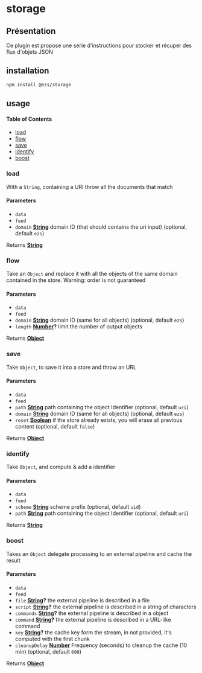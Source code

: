 # storage

## Présentation

Ce plugin est propose une série d'instructions pour stocker et récuper des flux d'objets JSON

## installation

```bash
npm install @ezs/storage
```

## usage

<!-- Generated by documentation.js. Update this documentation by updating the source code. -->

#### Table of Contents

-   [load](#load)
-   [flow](#flow)
-   [save](#save)
-   [identify](#identify)
-   [boost](#boost)

### load

With a `String`, containing a URI throw all the documents that match

#### Parameters

-   `data`  
-   `feed`  
-   `domain` **[String](https://developer.mozilla.org/docs/Web/JavaScript/Reference/Global_Objects/String)** domain ID (that should contains the uri input) (optional, default `ezs`)

Returns **[String](https://developer.mozilla.org/docs/Web/JavaScript/Reference/Global_Objects/String)** 

### flow

Take an `Object` and replace it with all the objects of the same domain contained in the store.
Warning: order is not guaranteed

#### Parameters

-   `data`  
-   `feed`  
-   `domain` **[String](https://developer.mozilla.org/docs/Web/JavaScript/Reference/Global_Objects/String)** domain ID (same for all objects) (optional, default `ezs`)
-   `length` **[Number](https://developer.mozilla.org/docs/Web/JavaScript/Reference/Global_Objects/Number)?** limit the number of output objects

Returns **[Object](https://developer.mozilla.org/docs/Web/JavaScript/Reference/Global_Objects/Object)** 

### save

Take `Object`, to save it into a store and throw an URL

#### Parameters

-   `data`  
-   `feed`  
-   `path` **[String](https://developer.mozilla.org/docs/Web/JavaScript/Reference/Global_Objects/String)** path containing the object Identifier (optional, default `uri`)
-   `domain` **[String](https://developer.mozilla.org/docs/Web/JavaScript/Reference/Global_Objects/String)** domain ID (same for all objects) (optional, default `ezs`)
-   `reset` **[Boolean](https://developer.mozilla.org/docs/Web/JavaScript/Reference/Global_Objects/Boolean)** if the store already exists, you will erase all previous content (optional, default `false`)

Returns **[Object](https://developer.mozilla.org/docs/Web/JavaScript/Reference/Global_Objects/Object)** 

### identify

Take `Object`, and compute & add a identifier

#### Parameters

-   `data`  
-   `feed`  
-   `scheme` **[String](https://developer.mozilla.org/docs/Web/JavaScript/Reference/Global_Objects/String)** scheme prefix (optional, default `uid`)
-   `path` **[String](https://developer.mozilla.org/docs/Web/JavaScript/Reference/Global_Objects/String)** path containing the object Identifier (optional, default `uri`)

Returns **[String](https://developer.mozilla.org/docs/Web/JavaScript/Reference/Global_Objects/String)** 

### boost

Takes an `Object` delegate processing to an external pipeline and cache the result

#### Parameters

-   `data`  
-   `feed`  
-   `file` **[String](https://developer.mozilla.org/docs/Web/JavaScript/Reference/Global_Objects/String)?** the external pipeline is described in a file
-   `script` **[String](https://developer.mozilla.org/docs/Web/JavaScript/Reference/Global_Objects/String)?** the external pipeline is described in a string of characters
-   `commands` **[String](https://developer.mozilla.org/docs/Web/JavaScript/Reference/Global_Objects/String)?** the external pipeline is described in a object
-   `command` **[String](https://developer.mozilla.org/docs/Web/JavaScript/Reference/Global_Objects/String)?** the external pipeline is described in a URL-like command
-   `key` **[String](https://developer.mozilla.org/docs/Web/JavaScript/Reference/Global_Objects/String)?** the cache key form the stream, in not provided, it's computed with the first chunk
-   `cleanupDelay` **[Number](https://developer.mozilla.org/docs/Web/JavaScript/Reference/Global_Objects/Number)** Frequency (seconds) to cleanup the cache (10 min) (optional, default `600`)

Returns **[Object](https://developer.mozilla.org/docs/Web/JavaScript/Reference/Global_Objects/Object)** 
